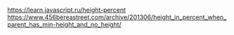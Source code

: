 https://learn.javascript.ru/height-percent
https://www.456bereastreet.com/archive/201306/height_in_percent_when_parent_has_min-height_and_no_height/